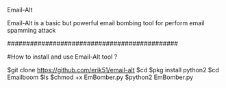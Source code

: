 Email-Alt

Email-Alt is a basic but powerful email bombing tool for perform email spamming attack

#############################################

#How to install and use  Email-Alt tool ?

$git clone https://github.com/erik51/email-alt
$cd
$pkg install python2
$cd Emailboom
$ls
$chmod +x EmBomber.py
$python2 EmBomber.py

